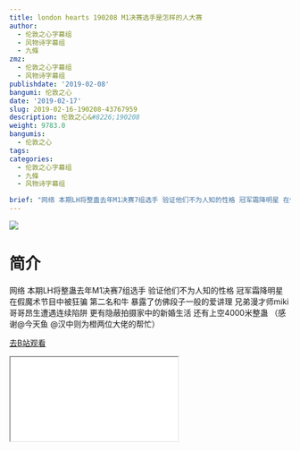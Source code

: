 ```yaml
---
title: london hearts 190208 M1决赛选手是怎样的人大赛
author:
  - 伦敦之心字幕组
  - 风物诗字幕组
  - 九條
zmz: 
  - 伦敦之心字幕组
  - 风物诗字幕组
publishdate: '2019-02-08'
bangumi: 伦敦之心
date: '2019-02-17'
slug: 2019-02-16-190208-43767959
description: 伦敦之心&#8226;190208
weight: 9783.0
bangumis:
  - 伦敦之心
tags:
categories:
  - 伦敦之心字幕组
  - 九條
  - 风物诗字幕组

brief: "网络 本期LH将整蛊去年M1决赛7组选手 验证他们不为人知的性格 冠军霜降明星 在假魔术节目中被狂骗 第二名和牛 暴露了仿佛段子一般的爱讲理 兄弟漫才师miki 哥哥昂生遭遇连续陷阱 更有隐蔽拍摄家中的新婚生活 还有上空4000米整蛊 （感谢@今天鱼 @汉中则为橙两位大佬的帮忙）"
---
```

![](https://i.imgur.com/gQNNMQp.jpg)
# 简介  
网络
本期LH将整蛊去年M1决赛7组选手 验证他们不为人知的性格 冠军霜降明星 在假魔术节目中被狂骗 第二名和牛 暴露了仿佛段子一般的爱讲理 兄弟漫才师miki 哥哥昂生遭遇连续陷阱 更有隐蔽拍摄家中的新婚生活 还有上空4000米整蛊 （感谢@今天鱼 @汉中则为橙两位大佬的帮忙）  

[去B站观看](https://www.bilibili.com/video/av43767959/)
<div class ="resp-container"><iframe class="testiframe" src="//player.bilibili.com/player.html?aid=43767959"", scrolling="no", allowfullscreen="true" > </iframe></div> 
